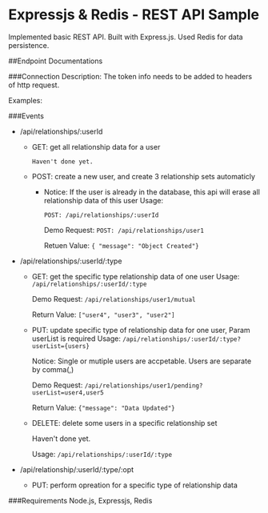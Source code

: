 # Expressjs & Redis - REST API Sample

Implemented basic REST API. Built with Express.js. Used Redis for data persistence. 

##Endpoint Documentations

###Connection
Description: The token info needs to be added to headers of http request.

Examples: 


###Events
- /api/relationships/:userId
	-	GET: get all relationship data for a user
			
			Haven't done yet.

	-	POST: create a new user, and create 3 relationship sets automaticly
		-	Notice: If the user is already in the database, this api will erase all relationship data of this user
			Usage: 
			```
			POST: /api/relationships/:userId
			```			

			
			
			Demo Request: ```POST: /api/relationships/user1``` 
		
			Retuen Value: 
			```{ "message": "Object Created"}```
			
			

- /api/relationships/:userId/:type
	-	GET: get the specific type relationship data of one user
		Usage: ```/api/relationships/:userId/:type```

		Demo Request: ```/api/relationships/user1/mutual```
		
		Return Value: ```["user4", "user3", "user2"]```
		
	-	PUT: update specific type of relationship data for one user, Param userList is required
		Usage: ```/api/relationships/:userId/:type?userList={users}```

		Notice: Single or mutiple users are accpetable. Users are separate by comma(,)
		
		Demo Request: ```/api/relationships/user1/pending?userList=user4,user5```
		
		Return Value: ```{"message": "Data Updated"}```
		
	-	DELETE: delete some users in a specific relationship set
		
		Haven't done yet.
	
		Usage: ```/api/relationships/:userId/:type```


- /api/relationship/:userId/:type/:opt
	-	PUT: perform opreation for a specific type of relationship data

###Requirements
Node.js, Expressjs, Redis

